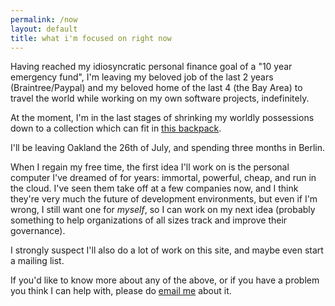 ```yaml
---
permalink: /now
layout: default
title: what i'm focused on right now
---
```


Having reached my idiosyncratic personal finance goal of a "10 year emergency fund", I'm leaving my beloved job of the last 2 years (Braintree/Paypal) and my beloved home of the last 4 (the Bay Area) to travel the world while working on my own software projects, indefinitely.

At the moment, I'm  in the last stages of shrinking my worldly possessions down to a collection which can fit in [this backpack](https://www.tombihn.com/collections/laptop-bags/products/smart-alec).

I'll be leaving Oakland the 26th of July, and spending three months in Berlin.

When I regain my free time, the first idea I'll work on is the personal computer I've dreamed of for years: immortal, powerful, cheap, and run in the cloud.  I've seen them take off at a few companies now, and I think they're very much the future of development environments, but even if I'm wrong, I still want one for _myself_, so I can work on my next idea (probably something to help organizations of all sizes track and improve their governance).

I strongly suspect I'll also do a lot of work on this site, and maybe even start a mailing list. 

If you'd like to know more about any of the above, or if you have a problem you think I can help with, please do [email me](mailto:now@nicknovitski.com) about it.

